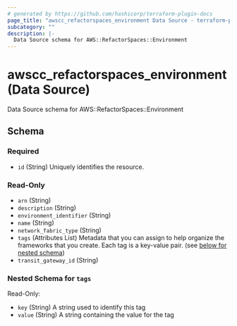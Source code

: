 ```yaml
---
# generated by https://github.com/hashicorp/terraform-plugin-docs
page_title: "awscc_refactorspaces_environment Data Source - terraform-provider-awscc"
subcategory: ""
description: |-
  Data Source schema for AWS::RefactorSpaces::Environment
---
```


# awscc_refactorspaces_environment (Data Source)

Data Source schema for AWS::RefactorSpaces::Environment



<!-- schema generated by tfplugindocs -->
## Schema

### Required

- `id` (String) Uniquely identifies the resource.

### Read-Only

- `arn` (String)
- `description` (String)
- `environment_identifier` (String)
- `name` (String)
- `network_fabric_type` (String)
- `tags` (Attributes List) Metadata that you can assign to help organize the frameworks that you create. Each tag is a key-value pair. (see [below for nested schema](#nestedatt--tags))
- `transit_gateway_id` (String)

<a id="nestedatt--tags"></a>
### Nested Schema for `tags`

Read-Only:

- `key` (String) A string used to identify this tag
- `value` (String) A string containing the value for the tag
